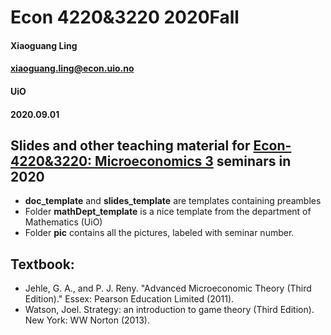 # Econ 4220&3220 2020Fall

#### Xiaoguang Ling
#### xiaoguang.ling@econ.uio.no
#### UiO
#### 2020.09.01

## Slides and other teaching material for [Econ-4220&3220: Microeconomics 3](https://www.uio.no/studier/emner/sv/oekonomi/ECON3220/index.html) seminars in 2020

* **doc_template** and **slides_template** are templates containing preambles
* Folder **mathDept_template** is a nice template from the department of Mathematics (UiO)
* Folder **pic** contains all the pictures, labeled with seminar number.

## Textbook:

* Jehle, G. A., and P. J. Reny. "Advanced Microeconomic Theory (Third Edition)." Essex: Pearson Education Limited (2011).
* Watson, Joel. Strategy: an introduction to game theory (Third Edition).  New York: WW Norton (2013).
